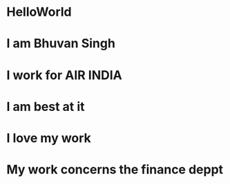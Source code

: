 # HelloWorld
# <h1> I am Bhuvan Singh </h1>
# I work for AIR INDIA 

# I am best at it 


# I love my work

# My work concerns the finance deppt 

